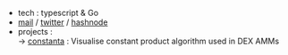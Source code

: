 - tech : typescript & Go
- [mail](mailto:neilchaudhary12@gmail.com) / [twitter](https://twitter.com/nielchaudhary09) / [hashnode](https://hashnode.com/@nielchaudhary)
- projects : <br/>
  → [constanta](constanta.vercel.app) : Visualise constant product algorithm used in DEX AMMs
